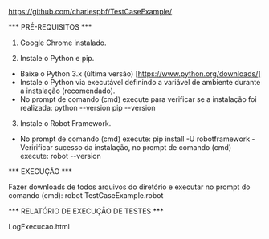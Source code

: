 https://github.com/charlespbf/TestCaseExample/

*** PRÉ-REQUISITOS ***

1. Google Chrome instalado.

2. Instale o Python e pip.
- Baixe o Python 3.x (última versão) [https://www.python.org/downloads/]
- Instale o Python via executável definindo a variável de ambiente durante a instalação (recomendado).
- No prompt de comando (cmd) execute para verificar se a instalação foi realizada:
python --version
pip --version

3. Instale o Robot Framework.
- No prompt de comando (cmd) execute:
pip install -U robotframework
-Veririficar sucesso da instalação, no prompt de comando (cmd) execute:
robot --version

*** EXECUÇÃO ***

Fazer downloads de todos arquivos do diretório e executar no prompt do comando (cmd):
robot TestCaseExample.robot

*** RELATÓRIO DE EXECUÇÃO DE TESTES ***

LogExecucao.html
